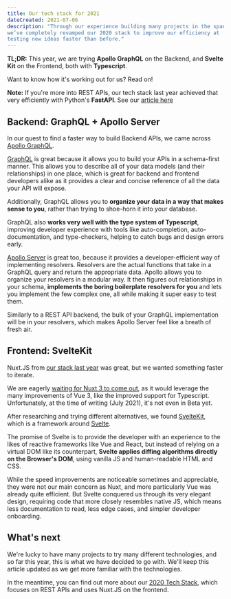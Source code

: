 ```yaml
---
title: Our tech stack for 2021
dateCreated: 2021-07-06
description: "Through our experience building many projects in the span of a few months,
we’ve completely revamped our 2020 stack to improve our efficiency at
testing new ideas faster than before."
---
```


**TL;DR:** This year, we are trying **Apollo GraphQL** on the Backend, and **Svelte Kit** on the Frontend,
both with **Typescript**.

Want to know how it's working out for us? Read on!

**Note:** If you're more into REST APIs, our tech stack last year achieved that very efficiently with Python's **FastAPI**.
See our [article here](../our-tech-stack-2020)

## Backend: GraphQL + Apollo Server

In our quest to find a faster way to build Backend APIs, we came across
[Apollo GraphQL](https://www.apollographql.com).

[GraphQL](https://graphql.org) is great because it allows you to build your APIs in a schema-first manner.
This allows you to describe all of your data models (and their relationships) in one place,
which is great for backend and frontend developers alike as it provides a clear and concise reference
of all the data your API will expose.

Additionally, GraphQL allows you to **organize your data in a way that makes sense to you**,
rather than trying to shoe-horn it into your database.

GraphQL also **works very well with the type system of Typescript**, improving developer
experience with tools like auto-completion, auto-documentation, and type-checkers,
helping to catch bugs and design errors early.

[Apollo Server](https://www.apollographql.com/docs/apollo-server/)
is great too, because it provides a developer-efficient way of implementing resolvers.
Resolvers are the actual functions that take in a GraphQL query and return the appropriate data.
Apollo allows you to organize your resolvers in a modular way. It then figures out relationships
in your schema, **implements the boring boilerplate resolvers for you** and lets you implement the few complex
one, all while making it super easy to test them.

Similarly to a REST API backend, the bulk of your GraphQL implementation will be in your resolvers,
which makes Apollo Server feel like a breath of fresh air.

## Frontend: SvelteKit

Nuxt.JS from [our stack last year](../our-tech-stack-2020) was great, but we wanted something faster to iterate.

We are eagerly [waiting for Nuxt 3 to come out](https://unofficial-nuxt3-countdown.netlify.app),
as it would leverage the many improvements of Vue 3, like the improved
support for Typescript. Unfortunately, at the time of writing (July 2021), it's not even in Beta yet.

After researching and trying different alternatives, we found [SvelteKit](https://kit.svelte.dev),
which is a framework around [Svelte](https://svelte.dev).

The promise of Svelte is to provide the developer with an experience to the likes of reactive frameworks like
Vue and React, but instead of relying on a virtual DOM like its counterpart, **Svelte applies diffing algorithms
directly on the Browser's DOM**, using vanilla JS and human-readable HTML and CSS.

While the speed improvements are noticeable sometimes and appreciable, they were not our main
concern as Nuxt, and more particularly Vue was already quite efficient. But Svelte conquered us
through its very elegant design, requiring code that more closely resembles native JS,
which means less documentation to read, less edge cases, and simpler developer onboarding.

## What's next

We're lucky to have many projects to try many different technologies, and
so far this year, this is what we have decided to go with. We'll keep this article updated
as we get more familiar with the technologies.

In the meantime, you can find out more about our [2020 Tech Stack](../our-tech-stack-2020), which focuses on REST APIs
and uses Nuxt.JS on the frontend.
